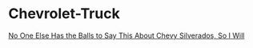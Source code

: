 # Chevrolet-Truck
[No One Else Has the Balls to Say This About Chevy Silverados, So I Will](https://youtu.be/TdNcyETSA3E)
